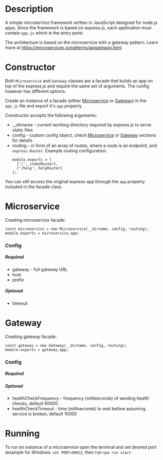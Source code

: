 # Description
A simple microservice framework written in JavaScript designed for node.js apps. Since the framework is based on
express.js, each application must contain `app.js` which is the entry point.

The architecture is based on the microservice with a gateway pattern. Learn more at
https://microservices.io/patterns/apigateway.html

# Constructor
Both `Microservice` and `Gateway` classes are a facade that builds an app on top of the express.js and require the same
set of arguments. The config however has different options.

Create an instance of a facade (either [Microservice](#Microservice) or [Gateway](#Gateway))
in the `app.js` file and export it's `app` property.

Constructor accepts the following arguments:
* __dirname - current working directory required by express.js to serve static files
* config - custom config object, check [Microservice](#Microservice) or [Gateway](#Gateway) sections for details
* routing - in form of an array of routes, where a route is  an endpoint, and `express.Router`. Example routing
configuration:
    ````
    module.exports = [
      ['/', indexRouter],
      ['/help', helpRouter]
    ];
    ````

You can still access the original express app through the `app` property included in the facade class.

# Microservice
Creating microservice facade:

````
const microservice = new Microservice(__dirname, config, routing);
module.exports = microservice.app;
````

### Config
##### Required
* gateway - full gateway URL
* host
* prefix
##### Optional
* timeout

# Gateway
Creating gateway facade:

````
const gateway = new Gateway(__dirname, config, routing);
module.exports = gateway.app;
````

### Config
##### Required
##### Optional
* healthCheckFrequency - frequency (milliseconds) of sending health checks, default 60000
* healthCheckTimeout - time (milliseconds) to wait before assuming service is broken, default 10000

# Running
To run an instance of a microservice open the terminal and set desired port (example for Windows: `set PORT=8081`), then run `npm run start`
